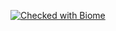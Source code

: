 [![Checked with Biome](https://img.shields.io/badge/Checked_with-Biome-60a5fa?style=flat&logo=biome)](https://biomejs.dev)